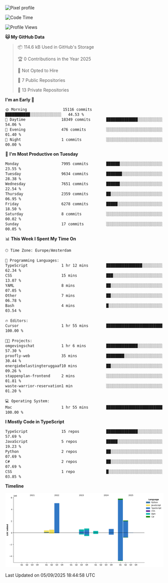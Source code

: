 ![Pixel profile](https://pixel-profile.vercel.app/api/github-stats?username=Atchferox&screen_effect=true&theme=rainbow
)


<!--START_SECTION:waka-->
![Code Time](http://img.shields.io/badge/Code%20Time-737%20hrs%2032%20mins-blue)

![Profile Views](http://img.shields.io/badge/Profile%20Views-0-blue)

**🐱 My GitHub Data** 

> 📦 114.6 kB Used in GitHub's Storage 
 > 
> 🏆 0 Contributions in the Year 2025
 > 
> 🚫 Not Opted to Hire
 > 
> 📜 7 Public Repositories 
 > 
> 🔑 13 Private Repositories 
 > 
**I'm an Early 🐤** 

```text
🌞 Morning                15116 commits       ███████████░░░░░░░░░░░░░░   44.53 % 
🌆 Daytime                18349 commits       ██████████████░░░░░░░░░░░   54.06 % 
🌃 Evening                476 commits         ░░░░░░░░░░░░░░░░░░░░░░░░░   01.40 % 
🌙 Night                  1 commits           ░░░░░░░░░░░░░░░░░░░░░░░░░   00.00 % 
```
📅 **I'm Most Productive on Tuesday** 

```text
Monday                   7995 commits        ██████░░░░░░░░░░░░░░░░░░░   23.55 % 
Tuesday                  9634 commits        ███████░░░░░░░░░░░░░░░░░░   28.38 % 
Wednesday                7651 commits        ██████░░░░░░░░░░░░░░░░░░░   22.54 % 
Thursday                 2359 commits        ██░░░░░░░░░░░░░░░░░░░░░░░   06.95 % 
Friday                   6278 commits        █████░░░░░░░░░░░░░░░░░░░░   18.50 % 
Saturday                 8 commits           ░░░░░░░░░░░░░░░░░░░░░░░░░   00.02 % 
Sunday                   17 commits          ░░░░░░░░░░░░░░░░░░░░░░░░░   00.05 % 
```


📊 **This Week I Spent My Time On** 

```text
🕑︎ Time Zone: Europe/Amsterdam

💬 Programming Languages: 
TypeScript               1 hr 12 mins        ████████████████░░░░░░░░░   62.34 % 
CSS                      15 mins             ███░░░░░░░░░░░░░░░░░░░░░░   13.07 % 
YAML                     8 mins              ██░░░░░░░░░░░░░░░░░░░░░░░   07.05 % 
Other                    7 mins              ██░░░░░░░░░░░░░░░░░░░░░░░   06.78 % 
Bash                     4 mins              █░░░░░░░░░░░░░░░░░░░░░░░░   03.54 % 

🔥 Editors: 
Cursor                   1 hr 55 mins        █████████████████████████   100.00 % 

🐱‍💻 Projects: 
omgevingschat            1 hr 6 mins         ██████████████░░░░░░░░░░░   57.30 % 
proofly-web              35 mins             ████████░░░░░░░░░░░░░░░░░   30.44 % 
energiebelastingteruggaaf10 mins             ██░░░░░░░░░░░░░░░░░░░░░░░   09.26 % 
stappenplan-frontend     2 mins              ░░░░░░░░░░░░░░░░░░░░░░░░░   01.81 % 
waste-warrior-reservation1 min               ░░░░░░░░░░░░░░░░░░░░░░░░░   01.20 % 

💻 Operating System: 
Mac                      1 hr 55 mins        █████████████████████████   100.00 % 
```

**I Mostly Code in TypeScript** 

```text
TypeScript               15 repos            ██████████████░░░░░░░░░░░   57.69 % 
JavaScript               5 repos             █████░░░░░░░░░░░░░░░░░░░░   19.23 % 
Python                   2 repos             ██░░░░░░░░░░░░░░░░░░░░░░░   07.69 % 
C#                       2 repos             ██░░░░░░░░░░░░░░░░░░░░░░░   07.69 % 
CSS                      1 repo              █░░░░░░░░░░░░░░░░░░░░░░░░   03.85 % 
```



**Timeline**

![Lines of Code chart](https://raw.githubusercontent.com/Atchferox/Atchferox/main/assets/bar_graph.png)


 Last Updated on 05/09/2025 18:44:58 UTC
<!--END_SECTION:waka-->
